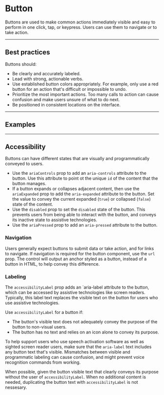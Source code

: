 # Button

Buttons are used to make common actions immediately visible and easy to perform in one click, tap, or keypress. Users can use them to
navigate or to take action.

---

## Best practices

Buttons should:

- Be clearly and accurately labeled.
- Lead with strong, actionable verbs.
- Use established button colors appropriately. For example, only use a red button for an action that's difficult or impossible to undo.
- Prioritize the most important actions. Too many calls to action can cause confusion and make users unsure of what to do next.
- Be positioned in consistent locations on the interface.

---

## Examples

---

## Accessibility

Buttons can have different states that are visually and programmatically conveyed to users.

- Use the `ariaControls` prop to add an `aria-controls` attribute to the button. Use this attribute to point ot the unique `id` of the
  content that the button manages.
- If a button expands or collapses adjacent content, then use the `ariaExpanded` prop to add the `aria-expanded` attribute to the button.
  Set the value to convey the current expanded (`true`) or collapsed (`false`) state of the content.
- Use the `disabled` prop to set the `disabled` state of the button. This prevents users from being able to interact with the button, and
  conveys its inactive state to assistive technologies.
- Use the `ariaPressed` prop to add an `aria-pressed` attribute to the button.

### Navigation

Users generally expect buttons to submit data or take action, and for links to navigate. If navigation is required for the button component,
use the `url` prop. The control will output an anchor styled as a button, instead of a button in HTML, to help convey this difference.

### Labeling

The `accessibilityLabel` prop adds an `aria-label attribute to the button, which can be accessed by assistive technologies like screen
readers. Typically, this label text replaces the visible text on the button for users who use assistive technologies.

Use `accessibilityLabel` for a button if:

- The button's visible text does not adequately convey the purpose of the button to non-visual users.
- The button has no text and relies on an icon alone to convey its purpose.

To help support users who use speech activation software as well as sighted screen reader users, make sure that the `aria-label` text
includes any button text that's visible. Mismatches between visible and programmatic labeling can cause confusion, and might prevent voice
recognition commands from working.

When possible, given the button visible text that clearly conveys its purpose without the user of `accessibilityLabel`. When no additional
content is needed, duplicating the button text with `accessibilityLabel` is not nessesary.
